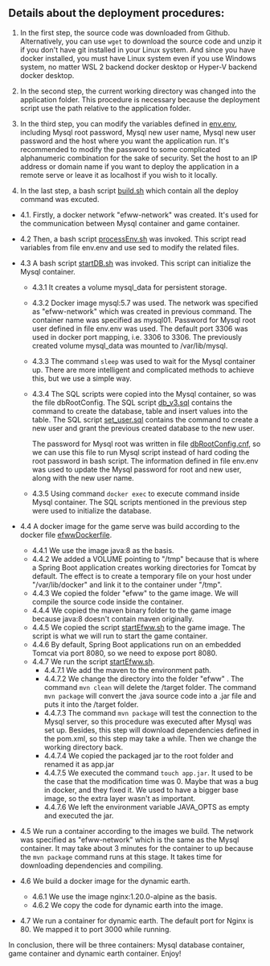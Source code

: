 ## Details about the deployment procedures:
1. In the first step, the source code was downloaded from Github. Alternatively, you can use `wget` to download the source code and unzip it if you don't have git installed in your Linux system. And since you have docker installed, you must have Linux system even if you use Windows system, no matter WSL 2 backend docker desktop or Hyper-V backend docker desktop.

2. In the second step, the current working directory was changed into the application folder. This procedure is necessary because the deployment script use the path relative to the application folder.

3. In the third step, you can modify the variables defined in [env.env](/application/env.env), including Mysql root password, Mysql new user name, Mysql new user password and the host where you want the application run. It's recommended to modify the password to some complicated alphanumeric combination for the sake of security. Set the host to an IP address or domain name if you want to deploy the application in a remote serve or leave it as localhost if you wish to it locally.

4. In the last step, a bash script [build.sh](/application/build.sh) which contain all the deploy command was excuted.
  - 4.1. Firstly, a docker network "efww-network" was created. It's used for the communication between Mysql container and game container.
  - 4.2 Then, a bash script [processEnv.sh](/application/processEnv.sh) was invoked. This script read variables from file env.env and use sed to modify the related files.
  - 4.3 A bash script [startDB.sh](/application/static/database/startDB.sh) was invoked. This script can initialize the Mysql container.
    - 4.3.1  It creates a volume mysql_data for persistent storage.
    - 4.3.2  Docker image mysql:5.7 was used. The network was specified as "efww-network" which was created in previous command. The container name was specified as mysql01. Password for Mysql root user defined in file env.env was used. The default port 3306 was used in docker port mapping, i.e. 3306 to 3306. The previously created volume mysql_data was mounted to /var/lib/mysql.
    - 4.3.3 The command `sleep` was used to wait for the Mysql container up. There are more intelligent and complicated methods to achieve this, but we use a simple way.
    - 4.3.4 The SQL scripts were copied into the Mysql container, so was the file dbRootConfig. The SQL script [db_v3.sql](/application/static/database/db_v3.sql) contains the command to create the database, table  and insert values into the table. The SQL script [set_user.sql](/application/static/database/set_user.sql) contains the command to create a new user and grant the previous created database to the new user.

      The password for Mysql root was written in file [dbRootConfig.cnf](/application/static/database/dbRootConfig.cnf), so we can use this file to run Mysql script instead of hard coding the root password in bash script. The information defined in file env.env was used to update the Mysql password for root and new user, along with the new user name.
    - 4.3.5 Using command `docker exec` to execute command inside Mysql container. The SQL scripts mentioned in the previous step were used to initialize the database.
  - 4.4 A docker image for the game serve was build according to the docker file [efwwDockerfile](/application/efwwDockerfile).
    - 4.4.1 We use the image java:8 as the basis.
    - 4.4.2 We added a VOLUME pointing to "/tmp" because that is where a Spring Boot application creates working directories for Tomcat by default. The effect is to create a temporary file on your host under "/var/lib/docker" and link it to the container under "/tmp".
    - 4.4.3 We copied the folder "efww" to the game image. We will compile the source code inside the container.
    - 4.4.4 We copied the maven binary folder to the game image because java:8 doesn't contain maven originally.
    - 4.4.5 We copied the script [startEfww.sh](/application/startEfww.sh) to the game image. The script is what we will run to start the game container.
    - 4.4.6 By default, Spring Boot applications run on an embedded Tomcat via port 8080, so we need to expose port 8080.
    - 4.4.7 We run the script [startEfww.sh](/application/startEfww.sh).
      - 4.4.7.1 We add the maven to the environment path.
      - 4.4.7.2 We change the directory  into the folder "efww" . The command `mvn clean` will delete the /target folder. The command `mvn package` will convert the .java source code into a .jar file and puts it into the /target folder.
      - 4.4.7.3 The command `mvn package` will test the connection to the Mysql server, so this procedure was executed after Mysql was set up. Besides, this step will download dependencies defined in the pom.xml, so this step may take a while. Then we change the working directory back.
      - 4.4.7.4 We copied the packaged jar to the root folder and renamed it as app.jar
      - 4.4.7.5 We executed the command `touch app.jar`. It used to be the case that the modification time was 0. Maybe that was a bug in docker, and they fixed it. We used to have a bigger base image, so the extra layer wasn't as important.
      - 4.4.7.6 We left the environment variable JAVA_OPTS as empty and executed the jar.
 - 4.5 We run a container according to the images we build. The network was specified as "efww-network" which is the same as the Mysql container. It may take about 3 minutes for the container to up because the `mvn package` command runs at this stage. It takes time for downloading dependencies and compiling.
 - 4.6 We build a docker image for the dynamic earth.

   - 4.6.1 We use the image nginx:1.20.0-alpine as the basis.
   - 4.6.2 We copy the code for dynamic earth into the image.
 - 4.7 We run a container for dynamic earth. The default port for Nginx is 80. We mapped it to port 3000 while running.

In conclusion, there will be three containers: Mysql database container, game container and dynamic earth container.
Enjoy!
